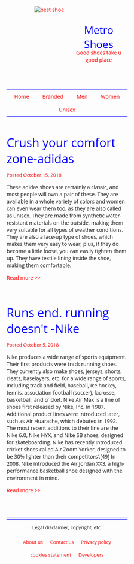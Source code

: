<html lang="en">
<head>
 <style>
   html {
    box-sizing: border-box;
}
*, *:before, *:after {
    box-sizing: inherit;
}
body {
    font-family: 'Open Sans', sans-serif;
}
h1, h2, h3, h4, h5, h6 {
    font-family: 'Kavivanar','open sans';
    font-weight: normal;
}
h2 {
    font-size: 2rem;
    color: blue;
    margin: 0;
}
a {
    color: red;
    text-decoration: none;
}
a:hover {
    text-decoration: underline;
}
.wrapper{
      width:80%;
      margin:0 auto;
}
header{
    display:flex;
    flex-flow: row nowrap; 
     justify-content: space-between;  
}
.leftheader{
flex-basis:50%;
  padding-right: 0.5rem;
text-align: right;
}
.rightheader{
    flex-basis:50%;
padding-left: 0.5rem;
margin-top: 2.75rem;
}
.rightheader h1{
    margin:0;
     color: blue; }
.rightheader p{
         margin-top:-0.3rem;
color:red;}
.posted {
    font-size: 0.8rem;
    color: red;  
}
footer {
    text-align: center;
    font-size: 0.8rem;
    border-top:1px blue solid;
}
nav {
    border-top:1px solid blue;
    border-bottom:1px solid blue;
}
nav ul{
    list-style-type: none;
    padding:0;
    margin:0;
    text-align: center;
}
nav li{
    display:inline-block;
}
nav a{
    color:red;
    padding:0.5rem 1rem;      
  display: block;
}
nav a:hover{
    color:white;
    background-color:blue;
  text-decoration:none;
}
article{
    margin:3rem 0;
}
article img{
    float:left;
    margin: -3rem 1rem 1rem 0; 
}
section{
    border-bottom:1px blue solid;
    margin-bottom:0.3rem;
}
article:after{
    content: "";
    display: table;
    clear:both;
}
footer ul{
    padding:0;
    margin:0;
     list-style-type: none;  
}
footer li{
    display:inline-block;
   padding:0.5rem;
}
footer a:hover{
  background-color:blue;
  color:white;
  text-decoration:none;
}
   </style>
	 
</head>
 
<body>
	<div class="wrapper">
		<header>
			<div class="leftheader">
				<a href="/"><img src= "  https://i.postimg.cc/c4BLmNrH/download-2.jpg" alt="best shoe"></a>
			</div>
			<div class="rightheader">
				<h1 >Metro Shoes</h1>
				<p>Good shoes take u good place</p>
			</div>
		</header>
		<nav>
			<ul>											 
				<li><a href="#">Home</a></li>
				<li><a href="#">Branded</a></li>
				<li><a href="#">Men</a></li>
				<li><a href="#">Women</a></li>
				<li><a href="#"> Unisex</a></li>
			</ul>
		</nav> 
		<section>
			<article> 
				<h2>Crush your comfort zone-adidas</h2>
				<p class="posted">Posted October 15, 2018</p>
				<p> These adidas shoes are certainly a classic, and most people will 
own a pair of these. They are available in a whole variety of colors and women can 
even wear them too, as they are also called as unisex. They are
made from synthetic water-resistant materials on the outside, 
making them very suitable for all types of weather conditions. They 
are also a lace-up type of shoes, which makes them very easy to 
wear, plus, if they do become a little loose, you can easily tighten 
them up. They have textile lining inside the shoe, making them 
comfortable.</p>
				<p><a href="blog1.html">Read more >> </a></p>
			</article>
			<article>
				<h2>Runs end. running doesn't -Nike</h2>
				<p class="posted">Posted October 5, 2018</p>
				<p>Nike produces a wide range of sports equipment. Their first products were track running shoes. They currently also make shoes, jerseys, shorts, cleats, baselayers, etc. for a wide range of sports, including track and field, baseball, ice hockey, tennis, association football (soccer), lacrosse, basketball, and cricket. Nike Air Max is a line of shoes first released by Nike, Inc. in 1987. Additional product lines were introduced later, such as Air Huarache, which debuted in 1992. The most recent additions to their line are the Nike 6.0, Nike NYX, and Nike SB shoes, designed for skateboarding. Nike has recently introduced cricket shoes called Air Zoom Yorker, designed to be 30% lighter than their competitors'.[49] In 2008, Nike introduced the Air Jordan XX3, a high-performance basketball shoe designed with the environment in mind.</p>
				<p><a href="blog2.html">Read more >> </a></p>
			</article>
		</section>
		<footer>
			<p>Legal disclaimer, copyright, etc.</p>
			<ul>
				<li><a href="#"> About us</a></li>
				<li><a href="#">Contact us</a></li>
				<li><a href="#"> Privacy policy</a></li>
				<li><a href="#"> cookies statement</a></li>
				<li><a href="#">Developers </a></li>
			</ul>
		</footer>
	</div>
</body>
</html>
